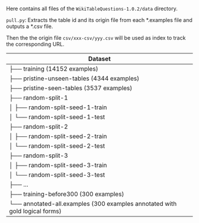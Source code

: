 Here contains all files of the `WikiTableQuestions-1.0.2/data` directory.

`pull.py`: Extracts the table id and its origin file from each *.examples file and outputs a *.csv file.

Then the the origin file `csv/xxx-csv/yyy.csv` will be used as index to track the corresponding URL.


| Dataset                                         |
|-------------------------------------------------|
| ├── training (14152 examples)                   |
| ├── pristine-unseen-tables (4344 examples)     |
| ├── pristine-seen-tables (3537 examples)       |
| ├── random-split-1                             |
| │   ├── random-split-seed-1-train              |
| │   └── random-split-seed-1-test               |
| ├── random-split-2                             |
| │   ├── random-split-seed-2-train              |
| │   └── random-split-seed-2-test               |
| ├── random-split-3                             |
| │   ├── random-split-seed-3-train              |
| │   └── random-split-seed-3-test               |
| ├── ...                                        |
| ├── training-before300 (300 examples)           |
| └── annotated-all.examples (300 examples annotated with gold logical forms) |
